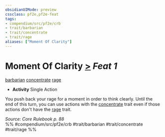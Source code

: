 ```yaml
---
obsidianUIMode: preview
cssclass: pf2e,pf2e-feat
tags:
- compendium/src/pf2e/crb
- trait/barbarian
- trait/concentrate
- trait/rage
aliases: ["Moment Of Clarity"]
---
```

# Moment Of Clarity  [>](chapter-9-playing-the-game.md#Actions "Single Action") *Feat 1*  
[barbarian](Reference/Rules/Traits/barbarian.md "Barbarian Class Trait")  [concentrate](concentrate.md "Concentrate Action & Ability Trait")  [rage](Reference/Rules/Traits/rage.md "Rage Combat Trait")  

- **Activity** Single Action

You push back your rage for a moment in order to think clearly. Until the end of this turn, you can use actions with the [concentrate](concentrate.md "Concentrate Action & Ability Trait") trait even if those actions don't have the [rage](Reference/Rules/Traits/rage.md "Rage Combat Trait") trait.

*Source: Core Rulebook p. 88*  
%% #compendium/src/pf2e/crb #trait/barbarian #trait/concentrate #trait/rage %%